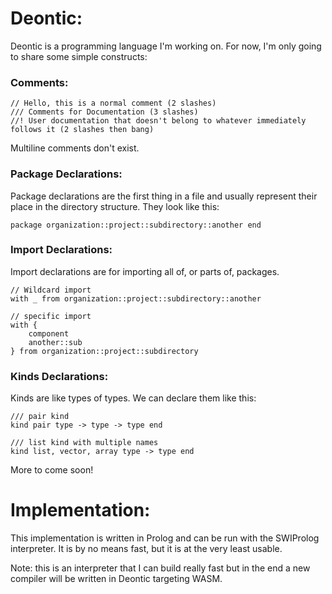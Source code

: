 # Deontic:
Deontic is a programming language I'm working on. For now, I'm only going to share some simple constructs:

### Comments:

```Deontic
// Hello, this is a normal comment (2 slashes)
/// Comments for Documentation (3 slashes)
//! User documentation that doesn't belong to whatever immediately follows it (2 slashes then bang)
```
Multiline comments don't exist.

### Package Declarations:
Package declarations are the first thing in a file and usually represent their place in the directory structure. They look like this:
```Deontic
package organization::project::subdirectory::another end
```

### Import Declarations:
Import declarations are for importing all of, or parts of, packages.
```Deontic
// Wildcard import
with _ from organization::project::subdirectory::another

// specific import
with {
	component 
	another::sub
} from organization::project::subdirectory
```

### Kinds Declarations:

Kinds are like types of types. We can declare them like this:
```Deontic
/// pair kind
kind pair type -> type -> type end

/// list kind with multiple names
kind list, vector, array type -> type end
```
More to come soon!

# Implementation:
This implementation is written in Prolog and can be run with the SWIProlog interpreter. It is by no means fast, but it is at the very least usable.

Note: this is an interpreter that I can build really fast but in the end a new compiler will be written in Deontic targeting WASM.